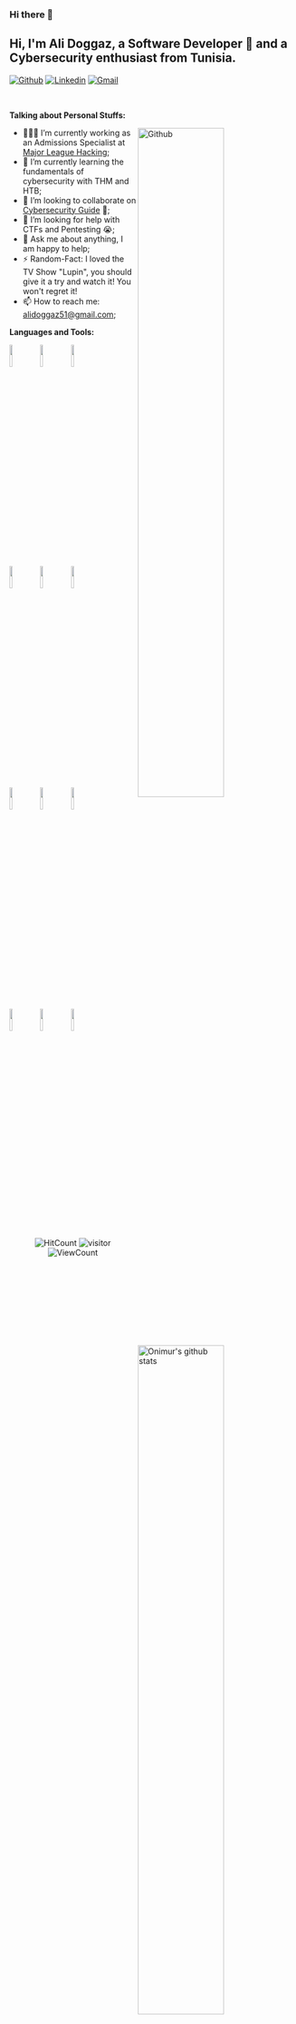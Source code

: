 ### Hi there 👋

<!--
**Ali-Doggaz/Ali-Doggaz** is a ✨ _special_ ✨ repository because its `README.md` (this file) appears on your GitHub profile.

Here are some ideas to get you started:

- 🔭 I’m currently working on ...
- 🌱 I’m currently learning ...
- 👯 I’m looking to collaborate on ...
- 🤔 I’m looking for help with ...
- 💬 Ask me about ...
- 📫 How to reach me: ...
- 😄 Pronouns: ...
- ⚡ Fun fact: ...
-->
<!-- Your title -->
## Hi, I'm Ali Doggaz, a Software Developer 🚀 and a Cybersecurity enthusiast from Tunisia.

<!-- Your badges
You can use the website to generate badges: https://shields.io/
-->

[![Github](https://img.shields.io/badge/-Github-000?style=flat&logo=Github&logoColor=white)](https://github.com/Ali-Doggaz)
[![Linkedin](https://img.shields.io/badge/-LinkedIn-blue?style=flat&logo=Linkedin&logoColor=white)](https://www.linkedin.com/in/ali-doggaz/)
[![Gmail](https://img.shields.io/badge/-Gmail-c14438?style=flat&logo=Gmail&logoColor=white)](ali:alidoggaz51@gmail.com)

&nbsp;

<!-- Talking about you -->
**Talking about Personal Stuffs:**

<!-- Any image aligned to the right. Beware the width -->
<img width="55%" align="right" alt="Github" src="https://raw.githubusercontent.com/onimur/.github/master/.resources/git-header.svg" />

- 👨🏽‍💻 I’m currently working as an Admissions Specialist at [Major League Hacking](https://mlh.io/);
- 🌱 I’m currently learning the fundamentals of cybersecurity with THM and HTB; 
- 👯 I’m looking to collaborate on [Cybersecurity Guide](https://github.com/Ali-Doggaz/CyberSecurity_Guide) 🤝;
- 🤔 I’m looking for help with CTFs and Pentesting 😭;
- 💬 Ask me about anything, I am happy to help;
- ⚡️ Random-Fact: I loved the TV Show "Lupin", you should give it a try and watch it! You won't regret it!
- 📫 How to reach me: alidoggaz51@gmail.com;

**Languages and Tools:** 

<!-- Your github readme stats
You can use this api: https://github.com/anuraghazra/github-readme-stats
-->
<p>
  <a href="https://github.com/onimur/handle-path-oz">
    <img width="55%" align="right" alt="Onimur's github stats" src="https://github-readme-stats.vercel.app/api?username=onimur&show_icons=true&hide_border=true" />
  </a>
  
  <!-- Your languages and tools. Be careful with the alignment. 
  You can use this sites to get logos: https://www.vectorlogo.zone or https://simpleicons.org/
  -->
  <code><img width="10%" src="https://www.vectorlogo.zone/logos/java/java-ar21.svg"></code>
  <code><img width="10%" src="https://www.vectorlogo.zone/logos/kotlinlang/kotlinlang-ar21.svg"></code>
  <code><img width="10%" src="https://www.vectorlogo.zone/logos/android/android-ar21.svg"></code>
  <br />
  <code><img width="10%" src="https://www.vectorlogo.zone/logos/gradle/gradle-ar21.svg"></code>
  <code><img width="10%" src="https://www.vectorlogo.zone/logos/circleci/circleci-ar21.svg"></code>
  <code><img width="10%" src="https://www.vectorlogo.zone/logos/json/json-ar21.svg"></code>
  <br />
  <code><img width="10%" src="https://www.vectorlogo.zone/logos/mysql/mysql-ar21.svg"></code>
  <code><img width="10%" src="https://www.vectorlogo.zone/logos/sqlite/sqlite-ar21.svg"></code>
  <code><img width="10%" src="https://www.vectorlogo.zone/logos/firebase/firebase-ar21.svg"></code>
  <br />
  <code><img width="10%" src="https://www.vectorlogo.zone/logos/git-scm/git-scm-ar21.svg"></code>
  <code><img width="10%" src="https://www.vectorlogo.zone/logos/yaml/yaml-ar21.svg"></code>
  <code><img width="10%" src="https://www.vectorlogo.zone/logos/gnu_bash/gnu_bash-ar21.svg"></code>
</p>

<!-- Your hits or visitors
site: http://hits.dwyl.com or https://visitor-badge.glitch.me
Both apis are in trouble due to the number of requests, if you know any other to register visitors, great
-->
<p align="center">
  <img alt="HitCount" src="http://hits.dwyl.com/Ali-Doggaz/Ali-Doggaz.svg" />
  <img alt="visitor" src="https://visitor-badge.glitch.me/badge?page_id=Ali-Doggaz" alt="visitor badge"/>
  <!-- https://github.com/wesky93/views this is a clone of the hits -->
  <img alt="ViewCount" src="https://views.whatilearened.today/views/github/Ali-Doggaz/Ali-Doggaz.svg" />
</p>
